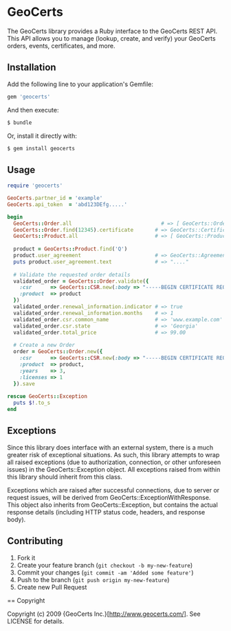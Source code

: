 # GeoCerts

The GeoCerts library provides a Ruby interface to the GeoCerts REST API.  This API allows 
you to manage (lookup, create, and verify) your GeoCerts orders, events, certificates, and 
more.

## Installation

Add the following line to your application's Gemfile:

```ruby
gem 'geocerts'
```

And then execute:

```bash
$ bundle
```

Or, install it directly with:

```bash
$ gem install geocerts
```

## Usage

```ruby
require 'geocerts'

GeoCerts.partner_id = 'example'
GeoCerts.api_token  = 'abd123DEfg.....'

begin
  GeoCerts::Order.all	                          # => [ GeoCerts::Order, GeoCerts::Order, ... ]
  GeoCerts::Order.find(12345).certificate       # => GeoCerts::Certificate
  GeoCerts::Product.all                         # => [ GeoCerts::Product, GeoCerts::Product, ... ]
  
  product = GeoCerts::Product.find('Q')
  product.user_agreement                        # => GeoCerts::Agreement
  puts product.user_agreement.text              # => "...."
  
  # Validate the requested order details
  validated_order = GeoCerts::Order.validate({
    :csr      => GeoCerts::CSR.new(:body => "-----BEGIN CERTIFICATE REQUEST-----\n...."),
    :product  => product
  })
  validated_order.renewal_information.indicator # => true
  validated_order.renewal_information.months    # => 1
  validated_order.csr.common_name               # => 'www.example.com'
  validated_order.csr.state                     # => 'Georgia'
  validated_order.total_price                   # => 99.00
  
  # Create a new Order
  order = GeoCerts::Order.new({
    :csr      => GeoCerts::CSR.new(:body => "-----BEGIN CERTIFICATE REQUEST-----\n...."),
    :product  => product,
    :years    => 3,
    :licenses => 1
  }).save
  
rescue GeoCerts::Exception
  puts $!.to_s
end
```

## Exceptions

Since this library does interface with an external system, there is a much greater risk of
exceptional situations.  As such, this library attempts to wrap all raised exceptions (due 
to authorization, connection, or other unforeseen issues) in the GeoCerts::Exception object.
All exceptions raised from within this library should inherit from this class.

Exceptions which are raised after successful connections, due to server or request issues, 
will be derived from GeoCerts::ExceptionWithResponse.  This object also inherits from 
GeoCerts::Exception, but contains the actual response details (including HTTP status code,
headers, and response body).

## Contributing
 
1. Fork it
2. Create your feature branch (`git checkout -b my-new-feature`)
3. Commit your changes (`git commit -am 'Added some feature'`)
4. Push to the branch (`git push origin my-new-feature`)
5. Create new Pull Request

== Copyright

Copyright (c) 2009 {GeoCerts Inc.}[http://www.geocerts.com/]. See LICENSE for details.
